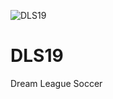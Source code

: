 ![DLS19](https://user-images.githubusercontent.com/87420016/129251316-454d142e-dcca-4d67-9981-40fcedd647d6.png)
# DLS19
Dream League Soccer

